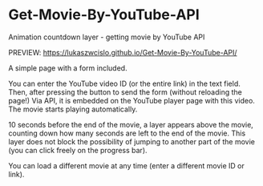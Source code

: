 # Get-Movie-By-YouTube-API
Animation countdown layer - getting movie by YouTube API

PREVIEW: https://lukaszwcislo.github.io/Get-Movie-By-YouTube-API/

A simple page with a form included.

You can enter the YouTube video ID (or the entire link) in the text field. Then, after pressing the button to send the form (without reloading the page!) Via API, it is embedded on the YouTube player page with this video. The movie starts playing automatically.

10 seconds before the end of the movie, a layer appears above the movie, counting down how many seconds are left to the end of the movie. This layer does not block the possibility of jumping to another part of the movie (you can click freely on the progress bar).

You can load a different movie at any time (enter a different movie ID or link).
